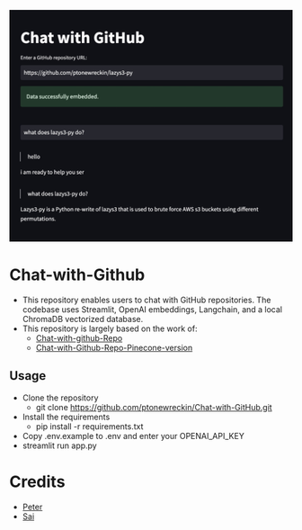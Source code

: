 ![Screenshot](images/example.jpg)
# Chat-with-Github

- This repository enables users to chat with GitHub repositories. The codebase uses Streamlit, OpenAI embeddings, Langchain, and a local ChromaDB vectorized database.
- This repository is largely based on the work of:
	- [Chat-with-github-Repo](https://github.com/peterw/Chat-with-Github-Repo)
	- [Chat-with-Github-Repo-Pinecone-version](https://github.com/sai-krishna-msk/Chat-with-Github-Repo-Pinecone-version)

## Usage
- Clone the repository
	- git clone https://github.com/ptonewreckin/Chat-with-GitHub.git
- Install the requirements
	- pip install -r requirements.txt
- Copy .env.example to .env and enter your OPENAI_API_KEY
- streamlit run app.py

# Credits
- [Peter](https://github.com/peterw)
- [Sai](https://github.com/sai-krishna-msk)

